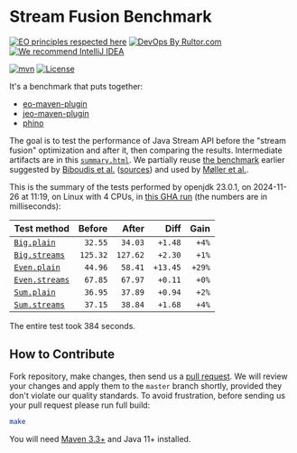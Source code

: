 # Stream Fusion Benchmark

[![EO principles respected here](https://www.elegantobjects.org/badge.svg)](https://www.elegantobjects.org)
[![DevOps By Rultor.com](https://www.rultor.com/b/objectionary/eo)](https://www.rultor.com/p/objectionary/eo)
[![We recommend IntelliJ IDEA](https://www.elegantobjects.org/intellij-idea.svg)](https://www.jetbrains.com/idea/)

[![mvn](https://github.com/objectionary/benchmark/actions/workflows/mvn.yml/badge.svg)](https://github.com/objectionary/benchmark/actions/workflows/mvn.yml)
[![License](https://img.shields.io/badge/license-MIT-green.svg)](LICENSE.txt)

It's a benchmark that puts together:

* [eo-maven-plugin](https://github.com/objectionary/eo)
* [jeo-maven-plugin](https://github.com/objectionary/jeo-maven-plugin)
* [phino](https://github.com/objectionary/phino)

The goal is to test the performance of Java Stream API before
the "stream fusion" optimization
and after it, then comparing the results. Intermediate artifacts are in this
[`summary.html`](https://www.objectionary.com/benchmark/summary.html).
We partially reuse [the benchmark](https://github.com/biboudis/clashofthelambdas)
earlier suggested by
[Biboudis et al.](https://arxiv.org/abs/1406.6631)
([sources](https://github.com/biboudis/clashofthelambdas))
and used by
[Møller et al.](https://dl.acm.org/doi/abs/10.1145/3428236).

<!-- benchmark_begin -->
This is the summary of the tests performed
by openjdk 23.0.1,
on 2024-11-26
at 11:19,
on Linux with 4 CPUs,
in [this GHA run][benchmark-gha]
(the numbers are in milliseconds):

| Test method | Before | After | Diff | Gain |
| --- | --: | --: | --: | --: |
| [`Big.plain`](https://github.com/objectionary/benchmark/blob/master/src/main/java/org/eolang/benchmark/Big.java) | `32.55` | `34.03` | `+1.48` | `+4%` |
| [`Big.streams`](https://github.com/objectionary/benchmark/blob/master/src/main/java/org/eolang/benchmark/Big.java) | `125.32` | `127.62` | `+2.30` | `+1%` |
| [`Even.plain`](https://github.com/objectionary/benchmark/blob/master/src/main/java/org/eolang/benchmark/Even.java) | `44.96` | `58.41` | `+13.45` | `+29%` |
| [`Even.streams`](https://github.com/objectionary/benchmark/blob/master/src/main/java/org/eolang/benchmark/Even.java) | `67.85` | `67.97` | `+0.11` | `+0%` |
| [`Sum.plain`](https://github.com/objectionary/benchmark/blob/master/src/main/java/org/eolang/benchmark/Sum.java) | `36.95` | `37.89` | `+0.94` | `+2%` |
| [`Sum.streams`](https://github.com/objectionary/benchmark/blob/master/src/main/java/org/eolang/benchmark/Sum.java) | `37.15` | `38.84` | `+1.68` | `+4%` |

The entire test took 384 seconds.
<!-- benchmark_end -->

## How to Contribute

Fork repository, make changes, then send us
a [pull request](https://www.yegor256.com/2014/04/15/github-guidelines.html).
We will review your changes and apply them to the `master` branch shortly,
provided they don't violate our quality standards. To avoid frustration,
before sending us your pull request please run full build:

```bash
make
```

You will need [Maven 3.3+](https://maven.apache.org) and Java 11+ installed.

[benchmark-gha]: https://github.com/objectionary/benchmark/actions/runs/12029379206
